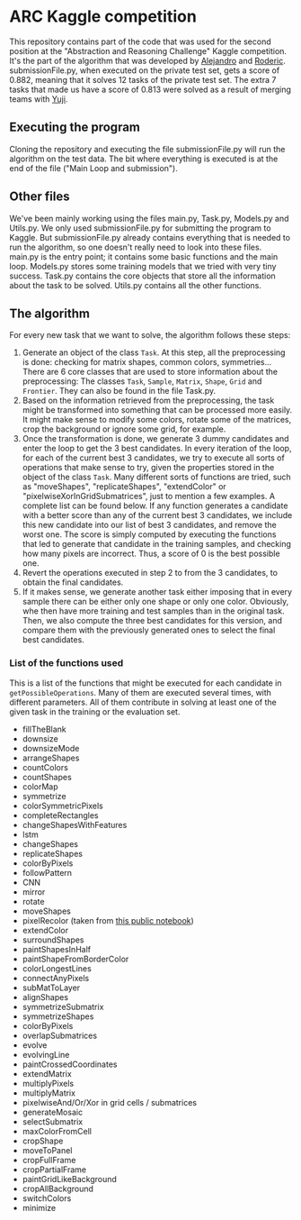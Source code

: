 # ARC Kaggle competition

This repository contains part of the code that was used for the second position at the "Abstraction and Reasoning Challenge" Kaggle competition. It's the part of the algorithm that was developed by [Alejandro](https://github.com/alejandrodemiquel) and [Roderic](https://github.com/RodericGuigoCorominas). submissionFile.py, when executed on the private test set, gets a score of 0.882, meaning that it solves 12 tasks of the private test set. The extra 7 tasks that made us have a score of 0.813 were solved as a result of merging teams with [Yuji](https://github.com/yujiariyasu).

## Executing the program
Cloning the repository and executing the file submissionFile.py will run the algorithm on the test data. The bit where everything is executed is at the end of the file ("Main Loop and submission").

## Other files
We've been mainly working using the files main.py, Task.py, Models.py and Utils.py. We only used submissionFile.py for submitting the program to Kaggle. But submissionFile.py already contains everything that is needed to run the algorithm, so one doesn't really need to look into these files.
main.py is the entry point; it contains some basic functions and the main loop. Models.py stores some training models that we tried with very tiny success. Task.py contains the core objects that store all the information about the task to be solved. Utils.py contains all the other functions.

## The algorithm

For every new task that we want to solve, the algorithm follows these steps:
1. Generate an object of the class `Task`. At this step, all the preprocessing is done: checking for matrix shapes, common colors, symmetries... There are 6 core classes that are used to store information about the preprocessing: The classes `Task`, `Sample`, `Matrix`, `Shape`, `Grid` and `Frontier`. They can also be found in the file Task.py. 
2. Based on the information retrieved from the preprocessing, the task might be transformed into something that can be processed more easily. It might make sense to modify some colors, rotate some of the matrices, crop the background or ignore some grid, for example.
3. Once the transformation is done, we generate 3 dummy candidates and enter the loop to get the 3 best candidates. In every iteration of the loop, for each of the current best 3 candidates, we try to execute all sorts of operations that make sense to try, given the properties stored in the object of the class `Task`. Many different sorts of functions are tried, such as "moveShapes", "replicateShapes", "extendColor" or "pixelwiseXorInGridSubmatrices", just to mention a few examples. A complete list can be found below. If any function generates a candidate with a better score than any of the current best 3 candidates, we include this new candidate into our list of best 3 candidates, and remove the worst one. The score is simply computed by executing the functions that led to generate that candidate in the training samples, and checking how many pixels are incorrect. Thus, a score of 0 is the best possible one.
4. Revert the operations executed in step 2 to from the 3 candidates, to obtain the final candidates.
5. If it makes sense, we generate another task either imposing that in every sample there can be either only one shape or only one color. Obviously, whe then have more training and test samples than in the original task. Then, we also compute the three best candidates for this version, and compare them with the previously generated ones to select the final best candidates.

### List of the functions used
This is a list of the functions that might be executed for each candidate in `getPossibleOperations`. Many of them are executed several times, with different parameters. All of them contribute in solving at least one of the given task in the training or the evaluation set.
- fillTheBlank
- downsize
- downsizeMode
- arrangeShapes
- countColors
- countShapes
- colorMap
- symmetrize
- colorSymmetricPixels
- completeRectangles
- changeShapesWithFeatures
- lstm
- changeShapes
- replicateShapes
- colorByPixels
- followPattern
- CNN
- mirror
- rotate
- moveShapes
- pixelRecolor (taken from [this public notebook](https://www.kaggle.com/szabo7zoltan/colorandcountingmoduloq))
- extendColor
- surroundShapes
- paintShapesInHalf
- paintShapeFromBorderColor
- colorLongestLines
- connectAnyPixels
- subMatToLayer
- alignShapes
- symmetrizeSubmatrix
- symmetrizeShapes
- colorByPixels
- overlapSubmatrices
- evolve
- evolvingLine
- paintCrossedCoordinates
- extendMatrix
- multiplyPixels
- multiplyMatrix
- pixelwiseAnd/Or/Xor in grid cells / submatrices
- generateMosaic
- selectSubmatrix
- maxColorFromCell
- cropShape
- moveToPanel
- cropFullFrame
- cropPartialFrame
- paintGridLikeBackground
- cropAllBackground
- switchColors
- minimize
